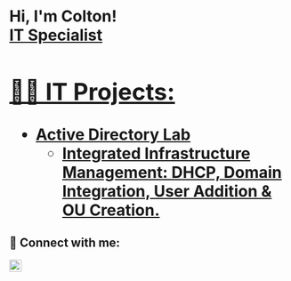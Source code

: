 <h1>Hi, I'm Colton! <br/><a href="https://github.com/ColtonJones1">IT Specialist</a> <a href="https://www.linkedin.com/in/colton-jones23/" <a </h1>

<h2>👨‍💻 IT Projects:</h2>

- <b>Active Directory Lab</b>
  - [Integrated Infrastructure Management: DHCP, Domain Integration, User Addition & OU Creation.  ](https://github.com/ColtonJones1/Active-Directory-Lab)

<h2> 🤳 Connect with me:</h2>

[<img align="left" alt="JoshMadakor | LinkedIn" width="22px" src="https://cdn.jsdelivr.net/npm/simple-icons@v3/icons/linkedin.svg" />][linkedin]

[linkedin]: https://linkedin.com/in/colton-jones23

<!--
**joshmadakor1/joshmadakor1** is a ✨ _special_ ✨ repository because its `README.md` (this file) appears on your GitHub profile.

Here are some ideas to get you started:

- 🔭 I’m currently working on ...
- 🌱 I’m currently learning ...
- 👯 I’m looking to collaborate on ...
- 🤔 I’m looking for help with ...
- 💬 Ask me about ...
- 📫 How to reach me: ...
- 😄 Pronouns: ...
- ⚡ Fun fact: ...
-->
